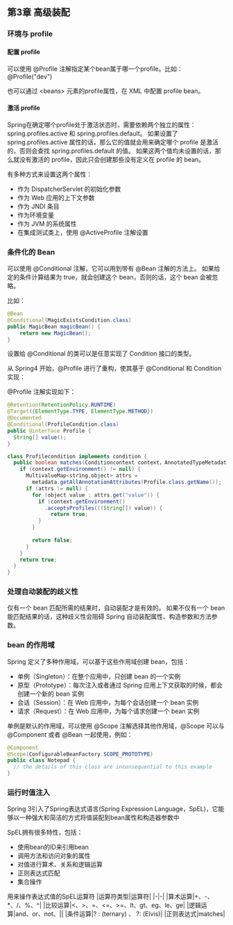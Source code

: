 ## 第3章 高级装配

### 环境与 profile

#### 配置 profile

可以使用 @Profile 注解指定某个bean属于哪一个profile。比如： @Profile("dev")

也可以通过 &lt;beans&gt; 元素的profile属性，在 XML 中配置 profile bean。

#### 激活 profile

Spring在确定哪个profile处于激活状态时，需要依赖两个独立的属性：spring.profiles.active 和 spring.profiles.default。
如果设置了 spring.profiles.active 属性的话，那么它的值就会用来确定哪个 profile 是激活的，否则会查找 spring.profiles.default 的值。
如果这两个值均未设置的话，那么就没有激活的 profile，因此只会创建那些没有定义在 profile 的 bean。

有多种方式来设置这两个属性：

* 作为 DispatcherServlet 的初始化参数
* 作为 Web 应用的上下文参数
* 作为 JNDI 条目
* 作为环境变量
* 作为 JVM 的系统属性
* 在集成测试类上，使用 @ActiveProfile 注解设置

### 条件化的 Bean

可以使用 @Conditional 注解，它可以用到带有 @Bean 注解的方法上。
如果给定的条件计算结果为 true，就会创建这个 bean，否则的话，这个 bean 会被忽略。

比如： 

```java
@Bean
@Conditional(MagicExistsCondition.class)
public MagicBean magicBean() {
    return new MagicBean();
}
```

设置给 @Conditional 的类可以是任意实现了 Condition 接口的类型。

从 Spring4 开始，@Profile 进行了重构，使其基于 @Conditional 和 Condition 实现：

@Profile 注解实现如下：

```java
@Retention(RetentionPolicy.RUNTIME)
@Target({ElementType.TYPE, ElementType.METHOD})
@Documented
@Conditional(ProfileCondition.class)
public @interface Profile {
  String[] value();
}

class Profilecondition implements condition {
  public boolean matches(Conditioncontext context，AnnotatedTypeMetadata metadata) {
    if (context.getEnvironment() != null) {
      MultivalueMap<string,object> attrs =
	    metadata.getAllAnnotationAttributes(Profile.class.getName());
	  if (attrs != null) {
        for (object value : attrs.get("value")) {
          if (context.getEnvironment()
		    .acceptsProfiles(((String[]) value)) {
			  return true;
	      }
		}
		
		return false;
	  }
    }
    return true;
  }
}
```

### 处理自动装配的歧义性

仅有一个 bean 匹配所需的结果时，自动装配才是有效的。
如果不仅有一个 bean 能匹配结果的话，这种歧义性会阻碍 Spring 自动装配属性、构造参数和方法参数。

### bean 的作用域

Spring 定义了多种作用域，可以基于这些作用域创建 bean，包括：

* 单例（Singleton）：在整个应用中，只创建 bean 的一个实例
* 原型（Prototype）：每次注入或者通过 Spring 应用上下文获取的时候，都会创建一个新的 bean 实例
* 会话（Session）：在 Web 应用中，为每个会话创建一个 bean 实例
* 请求（Request）：在 Web 应用中，为每个请求创建一个 bean 实例

单例是默认的作用域，可以使用 @Scope 注解选择其他作用域，@Scope 可以与 @Component 或者 @Bean 一起使用，例如：

```java
@Component
@Scope(ConfigurableBeanFactory.SCOPE_PROTOTYPE)
public class Notepad {
  // the details of this class are inconsequential to this example
}
```

### 运行时值注入

Spring 3引入了Spring表达式语言(Spring Expression Language，SpEL)，它能够以一种强大和简洁的方式将值装配到bean属性和构造器参数中

SpEL拥有很多特性，包括：

* 使用bean的ID来引用bean
* 调用方法和访问对象的属性
* 对值进行算术、关系和逻辑运算
* 正则表达式匹配
* 集合操作

用来操作表达式值的SpEL运算符
|运算符类型|运算符|
|-|-|
|算术运算|+、-、*、/、%、^|
|比较运算|<、>、=、<=、>=、lt、gt、eg、le、ge|
|逻辑运算|and、or、not、\||
|条件运算|? : (ternary) 、 ?: (Elvis)|
|正则表达式|matches|